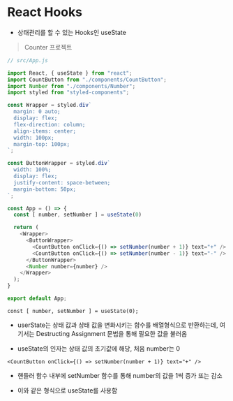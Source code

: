 # React Hooks

- 상태관리를 할 수 있는 Hooks인 useState

> Counter 프로젝트

```js
// src/App.js

import React, { useState } from "react";
import CountButton from "./components/CountButton";
import Number from "./components/Number";
import styled from "styled-components";

const Wrapper = styled.div`
  margin: 0 auto;
  display: flex;
  flex-direction: column;
  align-items: center;
  width: 100px;
  margin-top: 100px;
`;

const ButtonWrapper = styled.div`
  width: 100%;
  display: flex;
  justify-content: space-between;
  margin-bottom: 50px;
`;

const App = () => {
  const [ number, setNumber ] = useState(0)

  return (
    <Wrapper>
      <ButtonWrapper>
        <CountButton onClick={() => setNumber(number + 1)} text="+" />
        <CountButton onClick={() => setNumber(number - 1)} text="-" />
      </ButtonWrapper>
      <Number number={number} />
    </Wrapper>
  );
}

export default App;
```

`const [ number, setNumber ] = useState(0);`

- userState는 상태 값과 상태 값을 변화시키는 함수를 배열형식으로 반환하는데, 여기서는 Destructing Assignment 문법을 통해 필요한 값을 불러옴

- useState의 인자는 상태 값의 초기값에 해당, 처음 number는 0

`<CountButton onClick={() => setNumber(number + 1)} text="+" />`

- 핸들러 함수 내부에 setNumber 함수를 통해 number의 값을 1씩 증가 또는 감소

- 이와 같은 형식으로 useState를 사용함